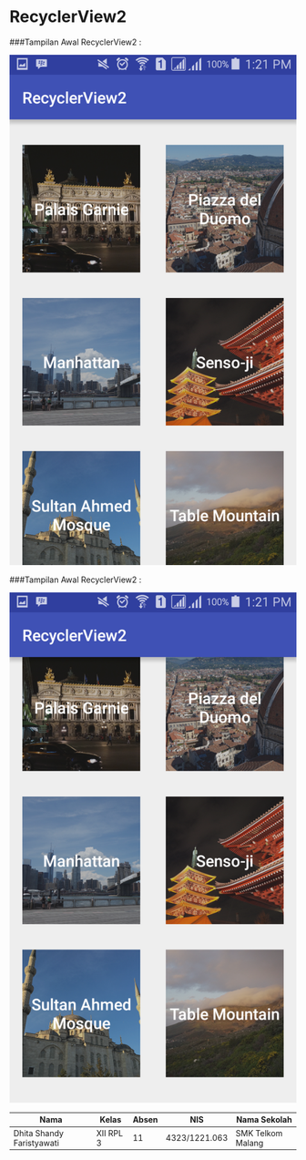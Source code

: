 # RecyclerView2


###Tampilan Awal RecyclerView2 :

![Image of R2](https://github.com/DhitaShandyFaristyawati/RecyclerView2/blob/master/R2.png)

###Tampilan Awal RecyclerView2 :

![Image of R2-1](https://github.com/DhitaShandyFaristyawati/RecyclerView2/blob/master/R2-2.png)


Nama | Kelas | Absen | NIS | Nama Sekolah
------------ | ------------- | ------------ | ------------- | -------------
Dhita Shandy Faristyawati | XII RPL 3 | 11 | 4323/1221.063 | SMK Telkom Malang
